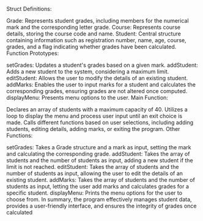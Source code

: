 Struct Definitions:

Grade: Represents student grades, including members for the numerical mark and the corresponding letter grade.
Course: Represents course details, storing the course code and name.
Student: Central structure containing information such as registration number, name, age, course, grades, and a flag indicating whether grades have been calculated.
Function Prototypes:

setGrades: Updates a student's grades based on a given mark.
addStudent: Adds a new student to the system, considering a maximum limit.
editStudent: Allows the user to modify the details of an existing student.
addMarks: Enables the user to input marks for a student and calculates the corresponding grades, ensuring grades are not altered once computed.
displayMenu: Presents menu options to the user.
Main Function:

Declares an array of students with a maximum capacity of 40.
Utilizes a loop to display the menu and process user input until an exit choice is made.
Calls different functions based on user selections, including adding students, editing details, adding marks, or exiting the program.
Other Functions:

setGrades: Takes a Grade structure and a mark as input, setting the mark and calculating the corresponding grade.
addStudent: Takes the array of students and the number of students as input, adding a new student if the limit is not reached.
editStudent: Takes the array of students and the number of students as input, allowing the user to edit the details of an existing student.
addMarks: Takes the array of students and the number of students as input, letting the user add marks and calculates grades for a specific student.
displayMenu: Prints the menu options for the user to choose from.
In summary, the program effectively manages student data, provides a user-friendly interface, and ensures the integrity of grades once calculated